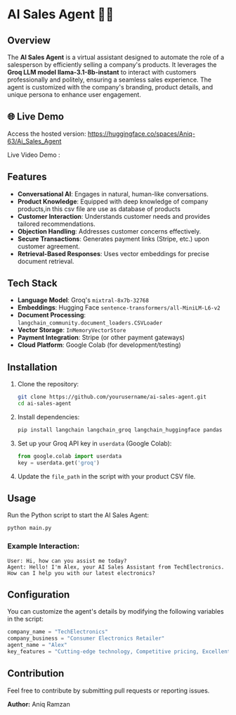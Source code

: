 # AI Sales Agent 🤖💼

## Overview
The **AI Sales Agent** is a virtual assistant designed to automate the role of a salesperson by efficiently selling a company's products. It leverages the **Groq LLM model llama-3.1-8b-instant** to interact with customers professionally and politely, ensuring a seamless sales experience. The agent is customized with the company's branding, product details, and unique persona to enhance user engagement.

## 🌐 Live Demo  
Access the hosted version: https://huggingface.co/spaces/Aniq-63/Ai_Sales_Agent

Live Video Demo : 

## Features
- **Conversational AI**: Engages in natural, human-like conversations.
- **Product Knowledge**: Equipped with deep knowledge of company products,in this csv file are use as database of products
- **Customer Interaction**: Understands customer needs and provides tailored recommendations.
- **Objection Handling**: Addresses customer concerns effectively.
- **Secure Transactions**: Generates payment links (Stripe, etc.) upon customer agreement.
- **Retrieval-Based Responses**: Uses vector embeddings for precise document retrieval.

## Tech Stack
- **Language Model**: Groq's `mixtral-8x7b-32768`
- **Embeddings**: Hugging Face `sentence-transformers/all-MiniLM-L6-v2`
- **Document Processing**: `langchain_community.document_loaders.CSVLoader`
- **Vector Storage**: `InMemoryVectorStore`
- **Payment Integration**: Stripe (or other payment gateways)
- **Cloud Platform**: Google Colab (for development/testing)

## Installation
1. Clone the repository:
   ```sh
   git clone https://github.com/yourusername/ai-sales-agent.git
   cd ai-sales-agent
   ```
2. Install dependencies:
   ```sh
   pip install langchain langchain_groq langchain_huggingface pandas
   ```
3. Set up your Groq API key in `userdata` (Google Colab):
   ```python
   from google.colab import userdata
   key = userdata.get('groq')
   ```
4. Update the `file_path` in the script with your product CSV file.

## Usage
Run the Python script to start the AI Sales Agent:
```sh
python main.py
```
### Example Interaction:
```
User: Hi, how can you assist me today?
Agent: Hello! I'm Alex, your AI Sales Assistant from TechElectronics. How can I help you with our latest electronics?
```

## Configuration
You can customize the agent's details by modifying the following variables in the script:
```python
company_name = "TechElectronics"
company_business = "Consumer Electronics Retailer"
agent_name = "Alex"
key_features = "Cutting-edge technology, Competitive pricing, Excellent customer service"
```

## Contribution
Feel free to contribute by submitting pull requests or reporting issues.

**Author:** Aniq Ramzan

